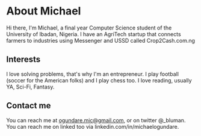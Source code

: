 # About Michael

Hi there, I'm Michael, a final year Computer Science student of the University of Ibadan, Nigeria. I have an AgriTech startup that connects farmers to industries using Messenger and USSD called Crop2Cash.com.ng

## Interests

I love solving problems, that's why I'm an entrepreneur. I play football (soccer for the American folks) and I play chess too. I love reading, usually YA, Sci-Fi, Fantasy.

## Contact me

You can reach me at ogundare.mic@gmail.com, or on twitter @_bluman. You can reach me on linked too via linkedin.com/in/michaelogundare.
